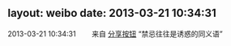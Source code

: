 layout: weibo
date: 2013-03-21 10:34:31
---
2013-03-21 10:34:31  &nbsp;&nbsp;&nbsp;&nbsp;&nbsp;&nbsp; 来自 <a href="http://app.weibo.com/t/feed/cUcI1A" rel="nofollow">分享按钮</a>
“禁忌往往是诱惑的同义语” ​​​
